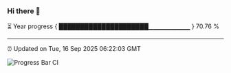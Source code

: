 ### Hi there 👋

⏳ Year progress { █████████████████████▁▁▁▁▁▁▁▁▁ } 70.76 %

---

⏰ Updated on Tue, 16 Sep 2025 06:22:03 GMT

![Progress Bar CI](https://github.com/liununu/liununu/workflows/Progress%20Bar%20CI/badge.svg)

